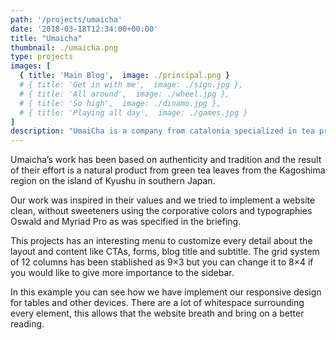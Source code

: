 ```yaml
---
path: '/projects/umaicha'
date: '2018-03-18T12:34:00+00:00'
title: "Umaicha"
thumbnail: ./umaicha.png
type: projects
images: [
  { title: 'Main Blog',  image: ./principal.png }
  # { title: 'Get in with me',  image: ./sign.jpg },
  # { title: 'All around',  image: ./wheel.jpg },
  # { title: 'So high',  image: ./dinamo.jpg },
  # { title: 'Playing all day',  image: ./games.jpg }
]
description: "UmaiCha is a company from catalonia specialized in tea production. Their principal strategy is to sell tea drinks without sugar and made with japanese technics and raw material from this country."
---
```


Umaicha’s work has been based on authenticity and tradition and the result of their effort is a natural product from green tea leaves from the Kagoshima region on the island of Kyushu in southern Japan.

Our work was inspired in their values and we tried to implement a website clean, without sweeteners using the corporative colors and typographies Oswald and Myriad Pro as was specified in the briefing.

This projects has an interesting menu to customize every detail about the layout and content like CTAs, forms, blog title and subtitle. The grid system of 12 columns has been stablished as 9×3 but you can change it to 8×4 if you would like to give more importance to the sidebar.

In this example you can see how we have implement our responsive design for tables and other devices. There are a lot of whitespace surrounding every element, this allows that the website breath and bring on a better reading.